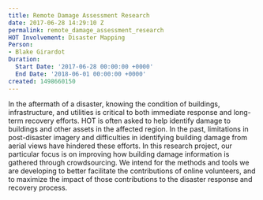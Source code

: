 ```yaml
---
title: Remote Damage Assessment Research
date: 2017-06-28 14:29:10 Z
permalink: remote_damage_assessment_research
HOT Involvement: Disaster Mapping
Person:
- Blake Girardot
Duration:
  Start Date: '2017-06-28 00:00:00 +0000'
  End Date: '2018-06-01 00:00:00 +0000'
created: 1498660150
---
```


<p>In the aftermath of a disaster, knowing the condition of buildings, infrastructure, and utilities is critical to both immediate response and long-term recovery efforts. HOT is often asked to help identify damage to buildings and other assets in the affected region. In the past, limitations in post-disaster imagery and difficulties in identifying building damage from aerial views have hindered these efforts. In this research project, our particular focus is on improving how building damage information is gathered through crowdsourcing. We intend for the methods and tools we are developing to better facilitate the contributions of online volunteers, and to maximize the impact of those contributions to the disaster response and recovery process.&nbsp;</p>
